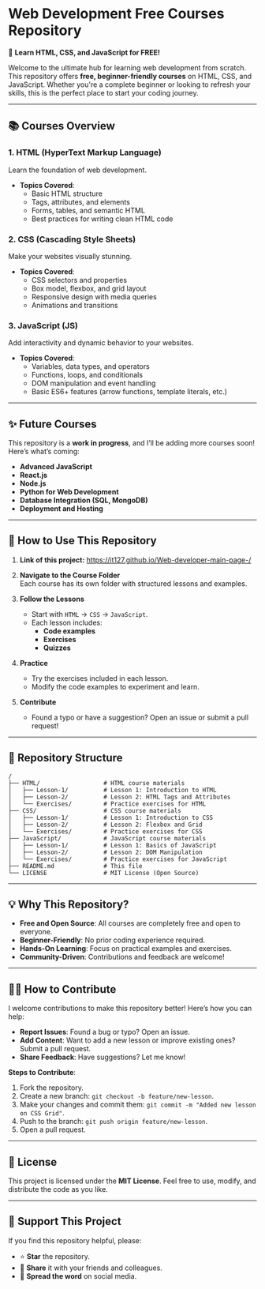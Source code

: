 # **Web Development Free Courses Repository**  
🚀 **Learn HTML, CSS, and JavaScript for FREE!**  

Welcome to the ultimate hub for learning web development from scratch. This repository offers **free, beginner-friendly courses** on HTML, CSS, and JavaScript. Whether you're a complete beginner or looking to refresh your skills, this is the perfect place to start your coding journey.  

---

## **📚 Courses Overview**  

### **1. HTML (HyperText Markup Language)**  
Learn the foundation of web development.  
- **Topics Covered**:  
  - Basic HTML structure  
  - Tags, attributes, and elements  
  - Forms, tables, and semantic HTML  
  - Best practices for writing clean HTML code  

### **2. CSS (Cascading Style Sheets)**  
Make your websites visually stunning.  
- **Topics Covered**:  
  - CSS selectors and properties  
  - Box model, flexbox, and grid layout  
  - Responsive design with media queries  
  - Animations and transitions  

### **3. JavaScript (JS)**  
Add interactivity and dynamic behavior to your websites.  
- **Topics Covered**:  
  - Variables, data types, and operators  
  - Functions, loops, and conditionals  
  - DOM manipulation and event handling  
  - Basic ES6+ features (arrow functions, template literals, etc.)  

---

## **✨ Future Courses**  
This repository is a **work in progress**, and I’ll be adding more courses soon! Here’s what’s coming:  
- **Advanced JavaScript**  
- **React.js**  
- **Node.js**  
- **Python for Web Development**  
- **Database Integration (SQL, MongoDB)**  
- **Deployment and Hosting**  

---

## **🚀 How to Use This Repository**  

1. **Link of this project:**
   https://it127.github.io/Web-developer-main-page-/

2. **Navigate to the Course Folder**  
   Each course has its own folder with structured lessons and examples.  

3. **Follow the Lessons**  
   - Start with `HTML` → `CSS` → `JavaScript`.  
   - Each lesson includes:  
     - **Code examples**  
     - **Exercises**  
     - **Quizzes**  

4. **Practice**  
   - Try the exercises included in each lesson.  
   - Modify the code examples to experiment and learn.  

5. **Contribute**  
   - Found a typo or have a suggestion? Open an issue or submit a pull request!  

---

## **📁 Repository Structure**  

```
/  
├── HTML/                  # HTML course materials  
│   ├── Lesson-1/          # Lesson 1: Introduction to HTML  
│   ├── Lesson-2/          # Lesson 2: HTML Tags and Attributes  
│   └── Exercises/         # Practice exercises for HTML  
├── CSS/                   # CSS course materials  
│   ├── Lesson-1/          # Lesson 1: Introduction to CSS  
│   ├── Lesson-2/          # Lesson 2: Flexbox and Grid  
│   └── Exercises/         # Practice exercises for CSS  
├── JavaScript/            # JavaScript course materials  
│   ├── Lesson-1/          # Lesson 1: Basics of JavaScript  
│   ├── Lesson-2/          # Lesson 2: DOM Manipulation  
│   └── Exercises/         # Practice exercises for JavaScript  
├── README.md              # This file  
└── LICENSE                # MIT License (Open Source)  
```

---

## **💡 Why This Repository?**  

- **Free and Open Source**: All courses are completely free and open to everyone.  
- **Beginner-Friendly**: No prior coding experience required.  
- **Hands-On Learning**: Focus on practical examples and exercises.  
- **Community-Driven**: Contributions and feedback are welcome!  

---

## **👨‍💻 How to Contribute**  

I welcome contributions to make this repository better! Here’s how you can help:  
- **Report Issues**: Found a bug or typo? Open an issue.  
- **Add Content**: Want to add a new lesson or improve existing ones? Submit a pull request.  
- **Share Feedback**: Have suggestions? Let me know!  

**Steps to Contribute**:  
1. Fork the repository.  
2. Create a new branch: `git checkout -b feature/new-lesson`.  
3. Make your changes and commit them: `git commit -m "Added new lesson on CSS Grid"`.  
4. Push to the branch: `git push origin feature/new-lesson`.  
5. Open a pull request.  

---

## **📜 License**  
This project is licensed under the **MIT License**. Feel free to use, modify, and distribute the code as you like.  

---

## **🌟 Support This Project**  

If you find this repository helpful, please:  
- ⭐ **Star** the repository.  
- 🚀 **Share** it with your friends and colleagues.  
- 💬 **Spread the word** on social media.  

